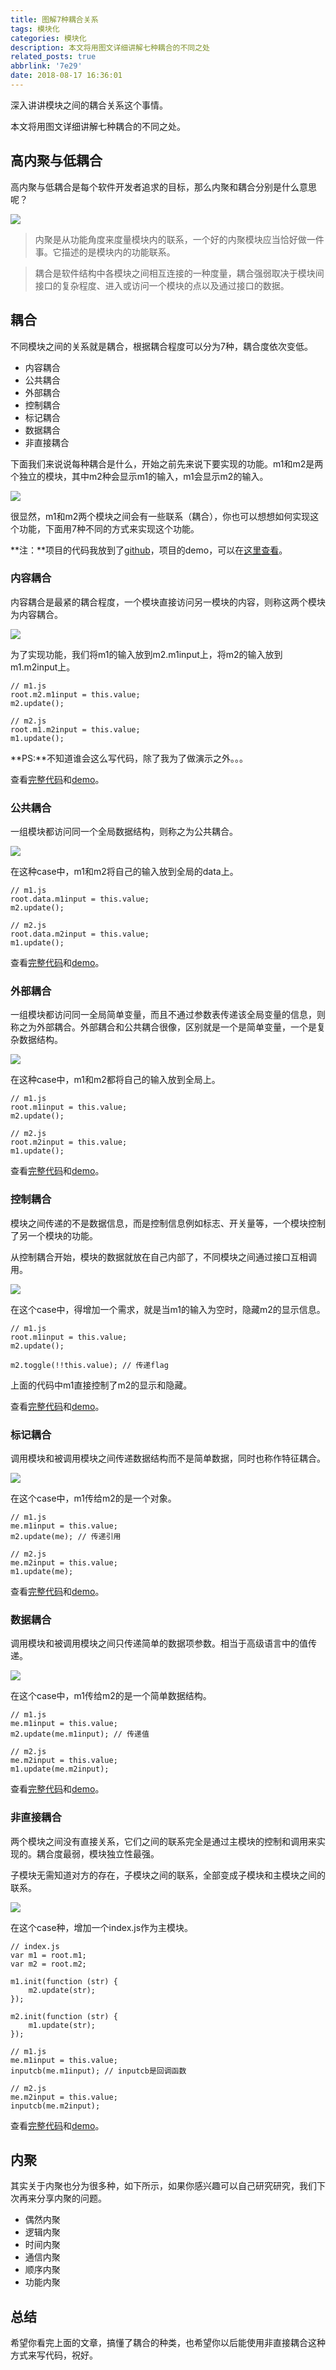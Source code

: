 ```yaml
---
title: 图解7种耦合关系
tags: 模块化
categories: 模块化
description: 本文将用图文详细讲解七种耦合的不同之处
related_posts: true
abbrlink: '7e29'
date: 2018-08-17 16:36:01
---
```


深入讲讲模块之间的耦合关系这个事情。

本文将用图文详细讲解七种耦合的不同之处。

## 高内聚与低耦合

高内聚与低耦合是每个软件开发者追求的目标，那么内聚和耦合分别是什么意思呢？

![]({{BLOG_IMG}}416.png)

> 内聚是从功能角度来度量模块内的联系，一个好的内聚模块应当恰好做一件事。它描述的是模块内的功能联系。

> 耦合是软件结构中各模块之间相互连接的一种度量，耦合强弱取决于模块间接口的复杂程度、进入或访问一个模块的点以及通过接口的数据。

## 耦合

不同模块之间的关系就是耦合，根据耦合程度可以分为7种，耦合度依次变低。

- 内容耦合
- 公共耦合
- 外部耦合
- 控制耦合
- 标记耦合
- 数据耦合
- 非直接耦合

下面我们来说说每种耦合是什么，开始之前先来说下要实现的功能。m1和m2是两个独立的模块，其中m2种会显示m1的输入，m1会显示m2的输入。

![]({{BLOG_IMG}}417.png)

很显然，m1和m2两个模块之间会有一些联系（耦合），你也可以想想如何实现这个功能，下面用7种不同的方式来实现这个功能。

**注：**项目的代码我放到了[github](https://github.com/yanhaijing/coupling)，项目的demo，可以在[这里查看](http://yanhaijing.com/coupling/)。

### 内容耦合

内容耦合是最紧的耦合程度，一个模块直接访问另一模块的内容，则称这两个模块为内容耦合。

![]({{BLOG_IMG}}418.png)

为了实现功能，我们将m1的输入放到m2.m1input上，将m2的输入放到m1.m2input上。

    // m1.js
    root.m2.m1input = this.value;
    m2.update();

    // m2.js
    root.m1.m2input = this.value;
    m1.update();

**PS:**不知道谁会这么写代码，除了我为了做演示之外。。。

查看[完整代码](https://github.com/yanhaijing/coupling/tree/gh-pages/demo1)和[demo](http://yanhaijing.com/coupling/demo1/demo.html)。

### 公共耦合

一组模块都访问同一个全局数据结构，则称之为公共耦合。

![]({{BLOG_IMG}}419.png)

在这种case中，m1和m2将自己的输入放到全局的data上。

    // m1.js
    root.data.m1input = this.value;
    m2.update();
    
    // m2.js
    root.data.m2input = this.value;
    m1.update();

查看[完整代码](https://github.com/yanhaijing/coupling/tree/gh-pages/demo2)和[demo](http://yanhaijing.com/coupling/demo2/demo.html)。

### 外部耦合

一组模块都访问同一全局简单变量，而且不通过参数表传递该全局变量的信息，则称之为外部耦合。外部耦合和公共耦合很像，区别就是一个是简单变量，一个是复杂数据结构。

![]({{BLOG_IMG}}420.png)

在这种case中，m1和m2都将自己的输入放到全局上。

    // m1.js
    root.m1input = this.value;
    m2.update();
    
    // m2.js
    root.m2input = this.value;
    m1.update();

查看[完整代码](https://github.com/yanhaijing/coupling/tree/gh-pages/demo3)和[demo](http://yanhaijing.com/coupling/demo3/demo.html)。

### 控制耦合

模块之间传递的不是数据信息，而是控制信息例如标志、开关量等，一个模块控制了另一个模块的功能。

从控制耦合开始，模块的数据就放在自己内部了，不同模块之间通过接口互相调用。

![]({{BLOG_IMG}}421.png)

在这个case中，得增加一个需求，就是当m1的输入为空时，隐藏m2的显示信息。

    // m1.js
    root.m1input = this.value;
    m2.update();

    m2.toggle(!!this.value); // 传递flag

上面的代码中m1直接控制了m2的显示和隐藏。

查看[完整代码](https://github.com/yanhaijing/coupling/tree/gh-pages/demo4)和[demo](http://yanhaijing.com/coupling/demo4/demo.html)。

### 标记耦合

调用模块和被调用模块之间传递数据结构而不是简单数据，同时也称作特征耦合。

![]({{BLOG_IMG}}422.png)

在这个case中，m1传给m2的是一个对象。

    // m1.js
    me.m1input = this.value;
    m2.update(me); // 传递引用
    
    // m2.js
    me.m2input = this.value;
    m1.update(me);

查看[完整代码](https://github.com/yanhaijing/coupling/tree/gh-pages/demo5)和[demo](http://yanhaijing.com/coupling/demo5/demo.html)。

### 数据耦合

调用模块和被调用模块之间只传递简单的数据项参数。相当于高级语言中的值传递。

![]({{BLOG_IMG}}423.png)

在这个case中，m1传给m2的是一个简单数据结构。

    // m1.js
    me.m1input = this.value;
    m2.update(me.m1input); // 传递值
    
    // m2.js
    me.m2input = this.value;
    m1.update(me.m2input);

查看[完整代码](https://github.com/yanhaijing/coupling/tree/gh-pages/demo6)和[demo](http://yanhaijing.com/coupling/demo6/demo.html)。

### 非直接耦合

两个模块之间没有直接关系，它们之间的联系完全是通过主模块的控制和调用来实现的。耦合度最弱，模块独立性最强。

子模块无需知道对方的存在，子模块之间的联系，全部变成子模块和主模块之间的联系。

![]({{BLOG_IMG}}424.png)

在这个case种，增加一个index.js作为主模块。

    // index.js
    var m1 = root.m1;
    var m2 = root.m2;

    m1.init(function (str) {
        m2.update(str);
    });

    m2.init(function (str) {
        m1.update(str);
    });

    // m1.js
    me.m1input = this.value;
    inputcb(me.m1input); // inputcb是回调函数

    // m2.js
    me.m2input = this.value;
    inputcb(me.m2input);

查看[完整代码](https://github.com/yanhaijing/coupling/tree/gh-pages/demo7)和[demo](http://yanhaijing.com/coupling/demo7/demo.html)。

## 内聚

其实关于内聚也分为很多种，如下所示，如果你感兴趣可以自己研究研究，我们下次再来分享内聚的问题。

- 偶然内聚
- 逻辑内聚
- 时间内聚
- 通信内聚
- 顺序内聚
- 功能内聚

## 总结

希望你看完上面的文章，搞懂了耦合的种类，也希望你以后能使用非直接耦合这种方式来写代码，祝好。

